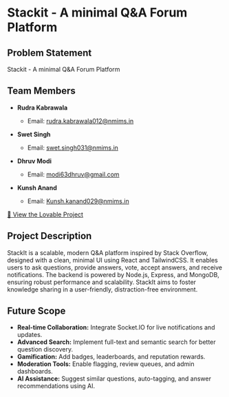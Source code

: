 # Stackit - A minimal Q&A Forum Platform

## Problem Statement
Stackit - A minimal Q&A Forum Platform

## Team Members
- **Rudra Kabrawala**
  - Email: rudra.kabrawala012@nmims.in

- **Swet Singh**
  - Email: swet.singh031@nmims.in

- **Dhruv Modi**
  - Email: modi63dhruv@gmail.com

- **Kunsh Anand**
  - Email: Kunsh.kanand029@nmims.in 

[🔗 View the Lovable Project](https://lovable.dev/projects/624e078a-a612-470a-a974-7536ff514c78)

## Project Description
StackIt is a scalable, modern Q&A platform inspired by Stack Overflow, designed with a clean, minimal UI using React and TailwindCSS. It enables users to ask questions, provide answers, vote, accept answers, and receive notifications. The backend is powered by Node.js, Express, and MongoDB, ensuring robust performance and scalability. StackIt aims to foster knowledge sharing in a user-friendly, distraction-free environment.

## Future Scope
- **Real-time Collaboration:** Integrate Socket.IO for live notifications and updates.
- **Advanced Search:** Implement full-text and semantic search for better question discovery.
- **Gamification:** Add badges, leaderboards, and reputation rewards.
- **Moderation Tools:** Enable flagging, review queues, and admin dashboards.
- **AI Assistance:** Suggest similar questions, auto-tagging, and answer recommendations using AI. 